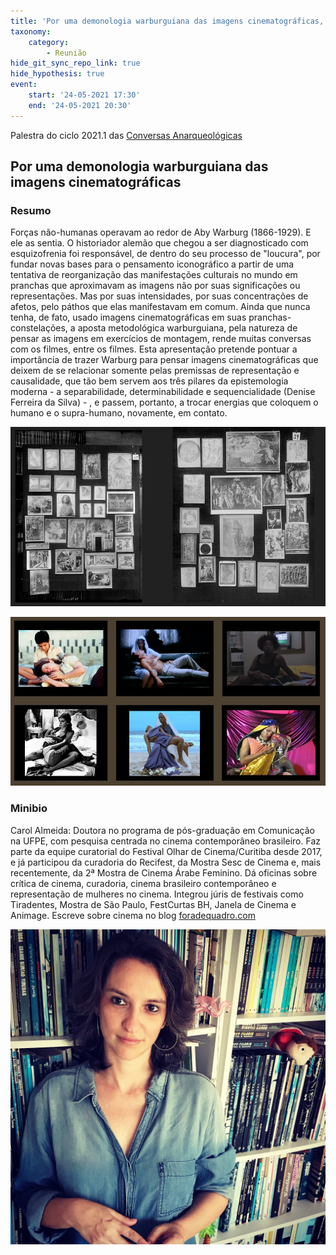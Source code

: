 ```yaml
---
title: 'Por uma demonologia warburguiana das imagens cinematográficas, com Carol Almeida'
taxonomy:
    category:
        - Reunião
hide_git_sync_repo_link: true
hide_hypothesis: true
event:
    start: '24-05-2021 17:30'
    end: '24-05-2021 20:30'
---
```


Palestra do ciclo 2021.1 das [Conversas Anarqueológicas](http://arqueologiadosensivel.ufba.br/projetos/extensao/anarqueologicas)

## Por uma demonologia warburguiana das imagens cinematográficas

### Resumo

Forças não-humanas operavam ao redor de Aby Warburg (1866-1929). E ele as sentia. O historiador alemão que chegou a ser diagnosticado com esquizofrenia foi responsável, de dentro do seu processo de "loucura", por fundar novas bases para o pensamento iconográfico a partir de uma tentativa de reorganização das manifestações culturais no mundo em pranchas que aproximavam as imagens não por suas significações ou representações. Mas por suas intensidades, por suas concentrações de afetos, pelo páthos que elas manifestavam em comum. Ainda que nunca tenha, de fato, usado imagens cinematográficas em suas pranchas-constelações, a aposta metodológica warburguiana, pela natureza de pensar as imagens em exercícios de montagem, rende muitas conversas com os filmes, entre os filmes. Esta apresentação pretende pontuar a importância de trazer Warburg para pensar imagens cinematográficas que deixem de se relacionar somente pelas premissas de representação e causalidade, que tão bem servem aos três pilares da epistemologia moderna - a separabilidade, determinabilidade e sequencialidade (Denise Ferreira da Silva) - , e passem, portanto, a trocar energias que coloquem o humano e o supra-humano, novamente, em contato.

![pages/04.atividades/2021-1-conversas-anarqueologicas-1/Warburg2.JPG](pages/04.atividades/2021-1-conversas-anarqueologicas-1/Warburg2.JPG)

![pages/04.atividades/2021-1-conversas-anarqueologicas-1/Pieta4.JPG](pages/04.atividades/2021-1-conversas-anarqueologicas-1/Pieta4.JPG)

### Minibio

Carol Almeida: Doutora no programa de pós-graduação em Comunicação na UFPE, com pesquisa centrada no cinema contemporâneo brasileiro. Faz parte da equipe curatorial do Festival Olhar de Cinema/Curitiba desde 2017, e já participou da curadoria do Recifest, da Mostra Sesc de Cinema e, mais recentemente, da 2ª Mostra de Cinema Árabe Feminino. Dá oficinas sobre crítica de cinema, curadoria, cinema brasileiro contemporâneo e representação de mulheres no cinema. Integrou júris de festivais como Tiradentes, Mostra de São Paulo, FestCurtas BH, Janela de Cinema e Animage. Escreve sobre cinema no blog [foradequadro.com](http://foradequadro.com/)

![pages/04.atividades/2021-1-conversas-anarqueologicas-1/CarolAlmeida.JPG](pages/04.atividades/2021-1-conversas-anarqueologicas-1/CarolAlmeida.JPG)